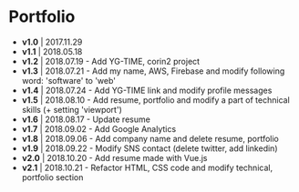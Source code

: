 # Portfolio
- **v1.0** | 2017.11.29
- **v1.1** | 2018.05.18
- **v1.2** | 2018.07.19 - Add YG-TIME, corin2 project
- **v1.3** | 2018.07.21 - Add my name, AWS, Firebase and modify following word: 'software' to 'web'
- **v1.4** | 2018.07.24 - Add YG-TIME link and modify profile messages
- **v1.5** | 2018.08.10 - Add resume, portfolio and modify a part of technical skills (+ setting 'viewport')
- **v1.6** | 2018.08.17 - Update resume
- **v1.7** | 2018.09.02 - Add Google Analytics
- **v1.8** | 2018.09.06 - Add company name and delete resume, portfolio
- **v1.9** | 2018.09.22 - Modify SNS contact (delete twitter, add linkedin)
- **v2.0** | 2018.10.20 - Add resume made with Vue.js
- **v2.1** | 2018.10.21 - Refactor HTML, CSS code and modify technical, portfolio section
